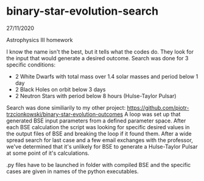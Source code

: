 # binary-star-evolution-search

27/11/2020

Astrophysics III homework

I know the name isn't the best, but it tells what the codes do. They look for the input that would generate a desired outcome. Search was done for 3 specific conditions:
- 2 White Dwarfs with total mass over 1.4 solar masses and period below 1 day
- 2 Black Holes on orbit below 3 days
- 2 Neutron Stars with period below 8 hours (Hulse-Taylor Pulsar)

Search was done similiarily to my other project: https://github.com/piotr-trzcionkowski/binary-star-evolution-outcomes
A loop was set up that generated BSE input parameters from a defined parameter space. After each BSE calculation the script was looking for specific desired values in the output files of BSE and breaking the loop if it found them. After a wide spread search for last case and a few email exchanges with the professor, we've determined that it's unlikely for BSE to generate a Hulse-Taylor Pulsar at some point of it's calculations.

.py files have to be launched in folder with compiled BSE and the specific cases are given in names of the python executables.
